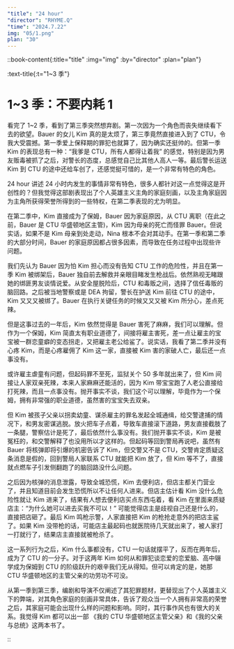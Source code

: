 ```yaml
---
"title": "24 hour"
"director": "RHYME.Q"
"time": "2024.7.22"
img: "05/1.png"
plan: "30"
---
```


::book-content{:title="title" :img="img" :by="director" :plan="plan"}

:text-title{:t="1~3 季"}
# 1~3 季：不要内耗 1

看完了 1~2 季，看到了第三季突然想弃剧。第一次因为一个角色而丧失继续看下去的欲望。Bauer 的女儿 Kim 真的是太烦了，第三季竟然直接进入到了 CTU，令我大受震撼。第一季爱上保释期的罪犯也就算了，因为确实还挺帅的。但第一季 Kim 的表现总有一种：“我爹是 CTU，所有人都得让着我” 的感觉，特别是因为男友贩毒被抓了之后，对警长的态度，总感觉自己比其他人高人一等。最后警长运送 Kim 到 CTU 的途中还给车创了，还感觉挺可惜的，是一个非常有特色的角色。

24 hour 讲述 24 小时内发生的事情非常有特色，很多人都针对这一点觉得这是开创性的？但我觉得这部剧表现出了个人英雄主义主角的家庭刻画，以及主角家庭因为主角所获得荣誉所得到的一些特权，在第二季表现的尤为明显。

在第二季中，Kim 直接成为了保姆，Bauer 因为家庭原因，从 CTU 离职（在此之前，Bauer 是 CTU 华盛顿地区主管)，Kim 因为母亲的死亡而怪罪 Bauer。但说实话，如果不是 Kim 母亲到处走动，Nina 根本不会对其动手。在第一季和第二季的大部分时间，Bauer 的家庭原因都占很多因素，而导致在任务过程中出现些许问题。

我们先认为 Bauer 因为怕 Kim 担心而没有告知 CTU 工作的危险性，并且在第一季 Kim 被绑架后，Bauer 独自前去解救并亲眼目睹发生枪战后。依然熟视无睹跟她的绑匪男友谈情说爱。从安全屋脱险后，CTU 和毒贩之间，选择了信任毒贩的脑回路。之后被当地警察或是 DEA 拘留，警长在护送 Kim 前往 CTU 的途中，Kim 又又又被绑了。Bauer 在执行关键任务的时候又又又被 Kim 所分心，差点死辣。

但是这事过去的一年后，Kim 依然觉得是 Bauer 害死了麻麻，我们可以理解。但作为一个保姆，Kim 简直太有职业道德了，间接将雇主害死，差一点让雇主的宝宝被一群恋童癖的变态拐走，又把雇主老公给鲨了。说实话，我看了第二季并没有心疼 Kim，而是心疼雇佣了 Kim 这一家，直接被 Kim 害的家破人亡，最后还一点事没有。

或许雇主虐童有问题，但起码罪不至死，监狱关个 50 多年就出来了，但 Kim 间接让人家双亲死辣，本来人家麻麻还能活的，因为 Kim 带宝宝跑了人老公直接给打死辣，而且一点事没有。抛开事实不谈，我们这个可以理解，毕竟作为一个保姆，拥有非常强的职业道德，虽然害的宝宝失去双亲。

但 Kim 被孩子父亲以拐卖幼童、谋杀雇主的罪名发起全城通缉，给交警逮捕的情况下，和男友密谋逃脱。放火把车子点着，导致车直接滚下道路，男友直接截肢了一条腿，警察估计是死了，最后依然什么事没有。我们抛开事实不谈，Kim 是被冤枉的，和交警解释了也没用所以才这样的。但起码等回到警局再说吧，虽然有 Bauer 将核弹即将引爆的机密告诉了 Kim，但交警又不是 CTU，交警肯定质疑这条消息是假的，回到警局人家联系 CTU 就能把 Kim 放了，但 Kim 等不了，直接就点燃车子引发侧翻跑了的脑回路没什么问题。

之后因为核弹的消息泄露，导致全城恐慌，Kim 去便利店，但店主都关门营业了，并且知道目前会发生恐慌所以不让任何人进来。但店主估计看 Kim 没什么危险性就让 Kim 进来了，结果有人想去便利店买点东西屯着，看 Kim 在里面来质疑店主：“为什么她可以进去买我不可以！” 可能觉得店主是歧视自己还是什么的，直接把店砸了。最后 Kim 鸣枪示警，人家直接把 Kim 的枪抢走意外的把店主鲨了。如果 Kim 没带枪的话，可能店主最起码也就医院待几天就出来了，被人家打一打就行了，结果店主直接就被枪杀了。

这一系列行为之后，Kim 什么事都没有，CTU 一句话就摆平了，反而在两年后，成为了 CTU 的一分子。对于这两年 Kim 如何从和罪犯谈恋爱的恋爱脑、高中辍学成为保姆到 CTU 的阶级跃升的艰辛我们无从得知。但可以肯定的是，她那 CTU 华盛顿地区的主管父亲的功劳功不可没。

从第一季到第三季，编剧和导演不仅阐述了其犯罪题材，更替现出了个人英雄主义下的弊端，对其角色家庭的刻画非常具体，告诉了观众当一个人拥有非常高的荣誉之后，其家庭可能会出现什么样的问题和影响。同时，其行事作风也有很大的关系。我觉得 Kim 都可以出一部 《我的 CTU 华盛顿地区主管父亲》和《我的父亲与总统》这两本书了。


::
